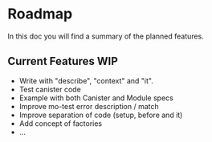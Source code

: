 # Roadmap

In this doc you will find a summary of the planned features.

## Current Features WIP

- Write with "describe", "context" and "it".
- Test canister code
- Example with both Canister and Module specs
- Improve mo-test error description / match
- Improve separation of code (setup, before and it)
- Add concept of factories
- ...
